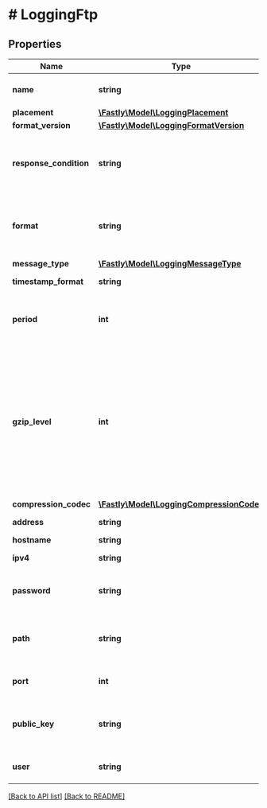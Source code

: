 # # LoggingFtp

## Properties

Name | Type | Description | Notes
------------ | ------------- | ------------- | -------------
**name** | **string** | The name for the real-time logging configuration. | [optional]
**placement** | [**\Fastly\Model\LoggingPlacement**](LoggingPlacement.md) |  | [optional]
**format_version** | [**\Fastly\Model\LoggingFormatVersion**](LoggingFormatVersion.md) |  | [optional]
**response_condition** | **string** | The name of an existing condition in the configured endpoint, or leave blank to always execute. | [optional]
**format** | **string** | A Fastly [log format string](https://docs.fastly.com/en/guides/custom-log-formats). | [optional] [default to '%h %l %u %t "%r" %&gt;s %b']
**message_type** | [**\Fastly\Model\LoggingMessageType**](LoggingMessageType.md) |  | [optional]
**timestamp_format** | **string** | Date and time in ISO 8601 format. | [optional] [readonly]
**period** | **int** | How frequently log files are finalized so they can be available for reading (in seconds). | [optional] [default to 3600]
**gzip_level** | **int** | What level of gzip encoding to have when sending logs (default &#x60;0&#x60;, no compression). If an explicit non-zero value is set, then &#x60;compression_codec&#x60; will default to \&quot;gzip.\&quot; Specifying both &#x60;compression_codec&#x60; and &#x60;gzip_level&#x60; in the same API request will result in an error. | [optional] [default to 0]
**compression_codec** | [**\Fastly\Model\LoggingCompressionCodec**](LoggingCompressionCodec.md) |  | [optional]
**address** | **string** | An hostname or IPv4 address. | [optional]
**hostname** | **string** | Hostname used. | [optional]
**ipv4** | **string** | IPv4 address of the host. | [optional]
**password** | **string** | The password for the server. For anonymous use an email address. | [optional]
**path** | **string** | The path to upload log files to. If the path ends in &#x60;/&#x60; then it is treated as a directory. | [optional]
**port** | **int** | The port number. | [optional] [default to 21]
**public_key** | **string** | A PGP public key that Fastly will use to encrypt your log files before writing them to disk. | [optional] [default to 'null']
**user** | **string** | The username for the server. Can be anonymous. | [optional]

[[Back to API list]](../../README.md#endpoints) [[Back to README]](../../README.md)
